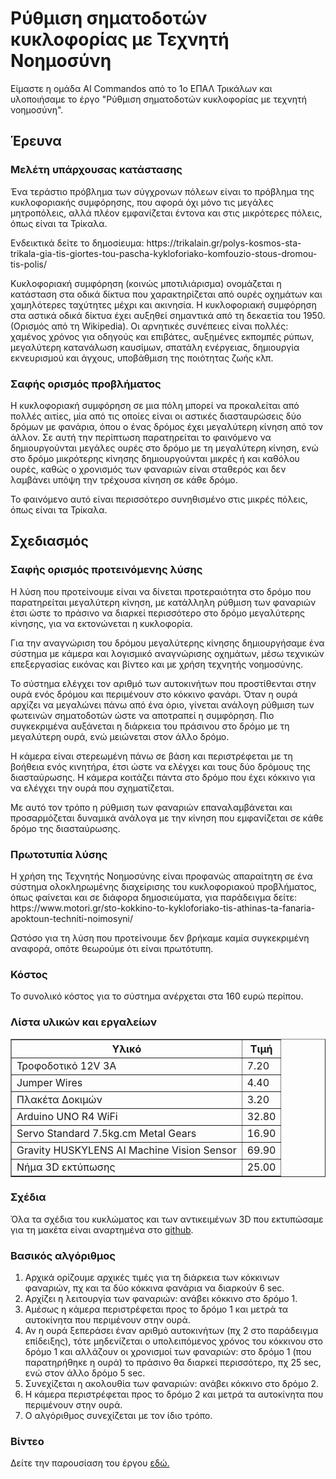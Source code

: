 <h1>Ρύθμιση σηματοδοτών κυκλοφορίας
με Τεχνητή Νοημοσύνη</h1>
Είμαστε η ομάδα AI Commandos από το 1ο ΕΠΑΛ Τρικάλων και υλοποιήσαμε το έργο "Ρύθμιση σηματοδοτών κυκλοφορίας με τεχνητή νοημοσύνη".
<h2>Έρευνα</h2>
<h3>Μελέτη υπάρχουσας κατάστασης</h3>
<p></p>Ένα τεράστιο πρόβλημα των σύγχρονων πόλεων είναι το πρόβλημα της κυκλοφοριακής συμφόρησης, που αφορά όχι μόνο τις μεγάλες μητροπόλεις, αλλά πλέον εμφανίζεται έντονα και στις μικρότερες πόλεις, όπως είναι τα Τρίκαλα.</p>
<p>Ενδεικτικά δείτε το δημοσίευμα: https://trikalain.gr/polys-kosmos-sta-trikala-gia-tis-giortes-tou-pascha-kykloforiako-komfouzio-stous-dromou-tis-polis/</p>
<p>Κυκλοφοριακή συμφόρηση (κοινώς μποτιλιάρισμα) ονομάζεται η κατάσταση στα οδικά δίκτυα που χαρακτηρίζεται από ουρές οχημάτων και χαμηλότερες ταχύτητες μέχρι και ακινησία. Η κυκλοφοριακή συμφόρηση στα αστικά οδικά δίκτυα έχει αυξηθεί σημαντικά από τη δεκαετία του 1950. (Ορισμός από τη Wikipedia).
Οι αρνητικές συνέπειες είναι πολλές: χαμένος χρόνος για οδηγούς και επιβάτες, αυξημένες εκπομπές ρύπων, μεγαλύτερη κατανάλωση καυσίμων, σπατάλη ενέργειας, δημιουργία εκνευρισμού και άγχους, υποβάθμιση της ποιότητας ζωής κλπ.</p>
<h3>Σαφής ορισμός προβλήματος</h3>
<p>Η κυκλοφοριακή συμφόρηση σε μια πόλη μπορεί να προκαλείται από πολλές αιτίες, μία από τις οποίες είναι οι αστικές διασταυρώσεις δύο δρόμων με φανάρια, όπου ο ένας δρόμος έχει μεγαλύτερη κίνηση από τον άλλον.
Σε αυτή την περίπτωση παρατηρείται το φαινόμενο να δημιουργούνται μεγάλες ουρές στο δρόμο με τη μεγαλύτερη κίνηση, ενώ στο δρόμο μικρότερης κίνησης δημιουργούνται μικρές ή και καθόλου ουρές, καθώς ο χρονισμός των φαναριών είναι σταθερός και δεν λαμβάνει υπόψη την τρέχουσα κίνηση σε κάθε δρόμο.</p>
<p>Το φαινόμενο αυτό είναι περισσότερο συνηθισμένο στις μικρές πόλεις, όπως είναι τα Τρίκαλα.</p>

<h2>Σχεδιασμός</h2>
<h3>Σαφής ορισμός προτεινόμενης λύσης</h3>
<p>Η λύση που προτείνουμε είναι να δίνεται προτεραιότητα στο δρόμο που παρατηρείται μεγαλύτερη κίνηση, με κατάλληλη ρύθμιση των φαναριών έτσι ώστε το πράσινο να διαρκεί περισσότερο στο δρόμο μεγαλύτερης κίνησης, για να εκτονώνεται η κυκλοφορία.</p>
<p>Για την αναγνώριση του δρόμου μεγαλύτερης κίνησης δημιουργήσαμε ένα σύστημα με κάμερα και λογισμικό αναγνώρισης οχημάτων, μέσω τεχνικών επεξεργασίας εικόνας και βίντεο και με χρήση τεχνητής νοημοσύνης.</p>
<p>Το σύστημα ελέγχει τον αριθμό των αυτοκινήτων που προστίθενται στην ουρά ενός δρόμου και περιμένουν στο κόκκινο φανάρι. Όταν η ουρά αρχίζει να μεγαλώνει πάνω από ένα όριο, γίνεται ανάλογη ρύθμιση των φωτεινών σηματοδοτών ώστε να αποτραπεί η συμφόρηση.
Πιο συγκεκριμένα αυξάνεται η διάρκεια του πράσινου στο δρόμο με τη μεγαλύτερη ουρά, ενώ μειώνεται στον άλλο δρόμο.</p>
<p>Η κάμερα είναι στερεωμένη πάνω σε βάση και περιστρέφεται με τη βοήθεια ενός κινητήρα, έτσι ώστε να ελέγχει και τους δύο δρόμους της διασταύρωσης. Η κάμερα κοιτάζει πάντα στο δρόμο που έχει κόκκινο για να ελέγχει την ουρά που σχηματίζεται.</p>
<p>Με αυτό τον τρόπο η ρύθμιση των φαναριών επαναλαμβάνεται και προσαρμόζεται δυναμικά ανάλογα με την κίνηση που εμφανίζεται σε κάθε δρόμο της διασταύρωσης.</p>
<h3>Πρωτοτυπία λύσης</h3>
<p>Η χρήση της Τεχνητής Νοημοσύνης είναι προφανώς απαραίτητη σε ένα σύστημα ολοκληρωμένης διαχείρισης του κυκλοφοριακού προβλήματος, όπως φαίνεται και σε διάφορα δημοσιεύματα, για παράδειγμα δείτε: https://www.motori.gr/sto-kokkino-to-kykloforiako-tis-athinas-ta-fanaria-apoktoun-techniti-noimosyni/</p>
<p>Ωστόσο για τη λύση που προτείνουμε δεν βρήκαμε καμία συγκεκριμένη αναφορά, οπότε θεωρούμε ότι είναι πρωτότυπη.</p>
<h3>Κόστος</h3>
<p>Το συνολικό κόστος για το σύστημα ανέρχεται στα 160 ευρώ περίπου.</p>
<h3>Λίστα υλικών και εργαλείων</h3>
<table border=1 cellspacing=0>
<tr><th>Υλικό</th>
<th>Τιμή</th></tr>
<tr><td>Τροφοδοτικό 12V 3A</td>
<td>7.20</td></tr>
<tr><td>Jumper Wires</td>
<td>4.40</td></tr>
<tr><td>Πλακέτα Δοκιμών</td>
<td>3.20</td></tr>
<tr><td>Arduino UNO R4 WiFi</td>
<td>32.80</td></tr>
<tr><td>Servo Standard 7.5kg.cm Metal Gears</td>
<td>16.90</td></tr>
<tr><td>Gravity HUSKYLENS AI Machine Vision Sensor</td>
<td>69.90</td></tr>
<tr><td>Νήμα 3D εκτύπωσης</td>
<td>25.00</td></tr>
</table>

<h3>Σχέδια</h3>
<p>Όλα τα σχέδια του κυκλώματος και των αντικειμένων 3D που εκτυπώσαμε για τη μακέτα είναι αναρτημένα στο <a href="https://github.com/1epaltrik/aicommandos/tree/956ff1dd9cedd848da6d70585bad451899f95dd7/hardware-design"> github</a>.</p>
<h3>Βασικός αλγόριθμος</h3>
<ol>
<li>Αρχικά ορίζουμε αρχικές τιμές για τη διάρκεια των κόκκινων φαναριών, πχ και τα δύο κόκκινα φανάρια να διαρκούν 6 sec.</li>
<li>Αρχίζει η λειτουργία των φαναριών: ανάβει κόκκινο στο δρόμο 1.</li>
<li>Αμέσως η κάμερα περιστρέφεται προς το δρόμο 1 και μετρά τα αυτοκίνητα που περιμένουν στην ουρά.</li>
<li>Αν η ουρά ξεπεράσει έναν αριθμό αυτοκινήτων (πχ 2 στο παράδειγμα επίδειξης), τότε μηδενίζεται ο υπολειπόμενος χρόνος του κόκκινου στο δρόμο 1 και αλλάζουν οι χρονισμοί των φαναριών: στο δρόμο 1 (που παρατηρήθηκε η ουρά) το πράσινο θα διαρκεί περισσότερο, πχ 25 sec, ενώ στον άλλο δρόμο 5 sec.</li>
<li>Συνεχίζεται η ακολουθία των φαναριών: ανάβει κόκκινο στο δρόμο 2.</li>
<li>Η κάμερα περιστρέφεται προς το δρόμο 2 και μετρά τα αυτοκίνητα που περιμένουν στην ουρά.</li>
<li>Ο αλγόριθμος συνεχίζεται με τον ίδιο τρόπο.</li>
</ol>

<h3>Βίντεο</h3>
<p>Δείτε την παρουσίαση του έργου <a href="https://www.youtube.com/watch?v=GHP90vuGQoI" target="_blank">εδώ.</a></p>

